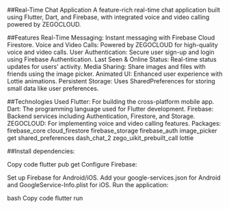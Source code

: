 ##Real-Time Chat Application
A feature-rich real-time chat application built using Flutter, Dart, and Firebase, with integrated voice and video calling powered by ZEGOCLOUD.

##Features
Real-Time Messaging: Instant messaging with Firebase Cloud Firestore.
Voice and Video Calls: Powered by ZEGOCLOUD for high-quality voice and video calls.
User Authentication: Secure user sign-up and login using Firebase Authentication.
Last Seen & Online Status: Real-time status updates for users' activity.
Media Sharing: Share images and files with friends using the image picker.
Animated UI: Enhanced user experience with Lottie animations.
Persistent Storage: Uses SharedPreferences for storing small data like user preferences.

##Technologies Used
Flutter: For building the cross-platform mobile app.
Dart: The programming language used for Flutter development.
Firebase: Backend services including Authentication, Firestore, and Storage.
ZEGOCLOUD: For implementing voice and video calling features.
Packages:
firebase_core
cloud_firestore
firebase_storage
firebase_auth
image_picker
get
shared_preferences
dash_chat_2
zego_uikit_prebuilt_call
lottie


##Install dependencies:


Copy code
flutter pub get
Configure Firebase:

Set up Firebase for Android/iOS.
Add your google-services.json for Android and GoogleService-Info.plist for iOS.
Run the application:

bash
Copy code
flutter run
